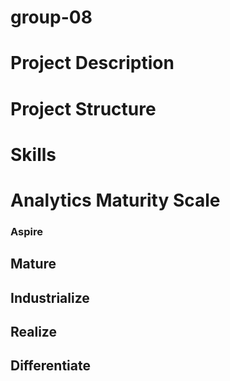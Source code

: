 # group-08

# Project Description

# Project Structure

# Skills

# Analytics Maturity Scale
### Aspire
## Mature
## Industrialize
## Realize
## Differentiate
